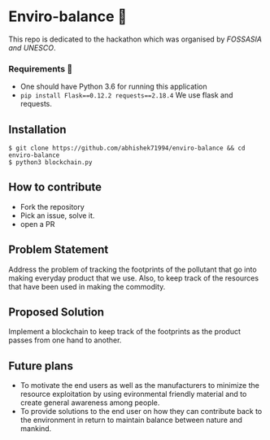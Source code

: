 # Enviro-balance :deciduous_tree:

This repo is dedicated to the hackathon which was organised by _FOSSASIA and UNESCO_. 


### Requirements :wrench:
* One should have Python 3.6 for running this application
* ``` pip install Flask==0.12.2 requests==2.18.4 ``` We use flask and requests.


## Installation

```
$ git clone https://github.com/abhishek71994/enviro-balance && cd enviro-balance
$ python3 blockchain.py
```

## How to contribute

* Fork the repository
* Pick an issue, solve it.
* open a PR

## Problem Statement 

Address the problem of tracking the footprints of the pollutant that go into making everyday product that we use. Also, to keep track of the resources that have been used in making the commodity.

## Proposed Solution

Implement a blockchain to keep track of the footprints as the product passes from one hand to another.


## Future plans
* To motivate the end users as well as the manufacturers to minimize the resource exploitation by using evironmental friendly material and to create general awareness among people.
* To provide solutions to the end user on how they can contribute back to the environment in return to maintain balance between nature and mankind.
